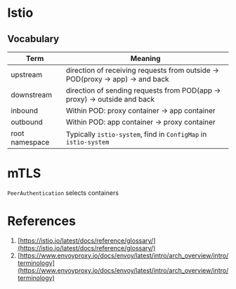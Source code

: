 # Istio

## Vocabulary

|Term|Meaning|
|-|-|
|upstream|direction of receiving requests from outside -> POD(proxy -> app) -> and back |
|downstream|direction of sending requests from POD(app -> proxy) -> outside and back|
|inbound|Within POD: proxy container -> app container|
|outbound|Within POD: app container -> proxy container|
|root namespace|Typically `istio-system`, find in `ConfigMap` in `istio-system`|

# mTLS
`PeerAuthentication` selects containers

# References
1. [https://istio.io/latest/docs/reference/glossary/](https://istio.io/latest/docs/reference/glossary/)
2. [https://www.envoyproxy.io/docs/envoy/latest/intro/arch_overview/intro/terminology](https://www.envoyproxy.io/docs/envoy/latest/intro/arch_overview/intro/terminology)